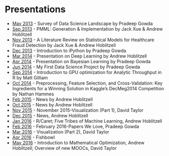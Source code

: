 Presentations
=============
* [May 2013](2013-05) - Survey of Data Science Landscape by Pradeep Gowda
* [Sep 2013](2013-09) - PMML: Generation & Implementation by Jack Xue & Andrew Hoblitzell
* [Nov 2013](2013-11) - A Literature Review on Statistical Models for Healthcare Fraud Detection by Jack Xue & Andrew Hoblitzell
* [Dec 2013](2013-12) - Introduction to iPython by Pradeep Gowda
* [Mar 2014](2014-03) - Presentation on Deep Learning by Andrew Hoblitzell
* [Apr 2014](2014-04) - Presentation on Bayesian Learning  by Pradeep Gowda
* [Jun 2014](2014-06) - My First Data Science Project by Pradeep Gowda
* [Sep 2014](2014-09) - Introduction to GPU optimization for Analytic Throughput in R by Matt Gilliam
* [Oct 2014](2014-10) - Preprocessing, Feature Selection, and Cross-Validation: Key Ingredients for a Winning Solution in Kaggle’s DecMeg2014 Competition by Nathan Hammes
* [Feb 2015](2015-02) - News by Andrew Hoblitzell
* [Oct 2015](2015-10) - News by Andrew Hoblitzell
* [Nov 2015](2015-11) - November 2015-Visualization (Part 1), David Taylor
* [Dec 2015](2015-12) - News, Andrew Hoblitzell
* [Jan 2016](2016-01) - R/Caret; Five Tribes of Machine Learning, Andrew Hoblitzell
* [Feb 2016](2016-02) - February 2016-Papers We Love, Pradeep Gowda
* [Mar 2016](2016-03) - Visualization (Part 2), David Taylor
* [Apr 2016](2016-04) - Fishbowl
* [May 2016](2016-05) - Introduction to Mathematical Optimization, Andrew Hoblitzell; Overview of new MOOCs, David Taylor
